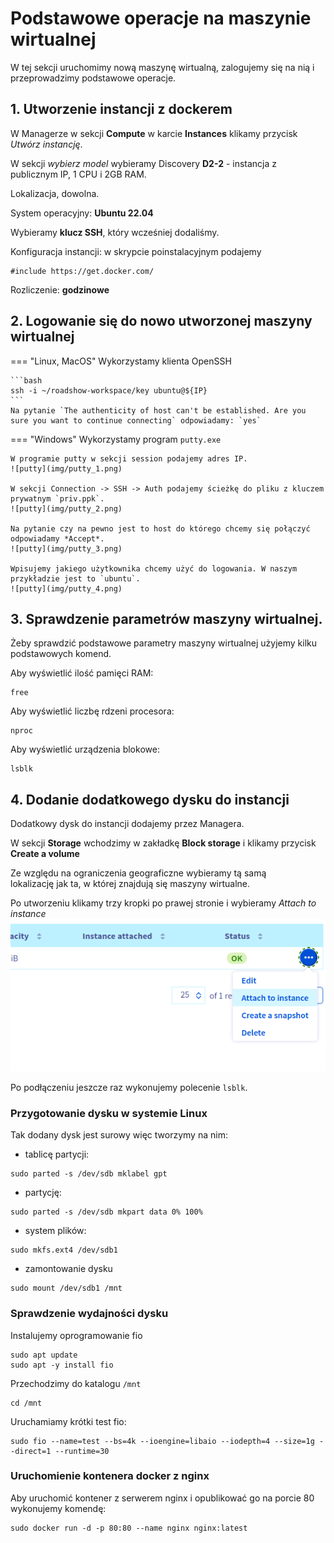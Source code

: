 # Podstawowe operacje na maszynie wirtualnej

W tej sekcji uruchomimy nową maszynę wirtualną, zalogujemy się na nią i przeprowadzimy podstawowe operacje.

## 1. Utworzenie instancji z dockerem

W Managerze w sekcji **Compute** w karcie **Instances** klikamy przycisk *Utwórz instancję*.

W sekcji *wybierz model* wybieramy Discovery **D2-2** - instancja z publicznym IP, 1 CPU i 2GB RAM.

Lokalizacja, dowolna.

System operacyjny: **Ubuntu 22.04**

Wybieramy **klucz SSH**, który wcześniej dodaliśmy.

Konfiguracja instancji: w skrypcie poinstalacyjnym podajemy

```
#include https://get.docker.com/
```

Rozliczenie: **godzinowe**

## 2. Logowanie się do nowo utworzonej maszyny wirtualnej

=== "Linux, MacOS"
    Wykorzystamy klienta OpenSSH

    ```bash
    ssh -i ~/roadshow-workspace/key ubuntu@${IP}
    ```
    Na pytanie `The authenticity of host can't be established. Are you sure you want to continue connecting` odpowiadamy: `yes`

=== "Windows"
    Wykorzystamy program `putty.exe`

    W programie putty w sekcji session podajemy adres IP.
    ![putty](img/putty_1.png)

    W sekcji Connection -> SSH -> Auth podajemy ścieżkę do pliku z kluczem prywatnym `priv.ppk`.
    ![putty](img/putty_2.png)

    Na pytanie czy na pewno jest to host do którego chcemy się połączyć odpowiadamy *Accept*.
    ![putty](img/putty_3.png)

    Wpisujemy jakiego użytkownika chcemy użyć do logowania. W naszym przykładzie jest to `ubuntu`.
    ![putty](img/putty_4.png)

## 3. Sprawdzenie parametrów maszyny wirtualnej.  

Żeby sprawdzić podstawowe parametry maszyny wirtualnej użyjemy kilku podstawowych komend.

Aby wyświetlić ilość pamięci RAM:
```
free
```

Aby wyświetlić liczbę rdzeni procesora:
```
nproc
```

Aby wyświetlić urządzenia blokowe:
```
lsblk
```

## 4. Dodanie dodatkowego dysku do instancji

Dodatkowy dysk do instancji dodajemy przez Managera.

W sekcji **Storage** wchodzimy w zakładkę **Block storage** i klikamy przycisk **Create a volume**

Ze względu na ograniczenia geograficzne wybieramy tą samą lokalizację jak ta, w której znajdują się maszyny wirtualne.

Po utworzeniu klikamy trzy kropki po prawej stronie i wybieramy *Attach to instance*
![putty](img/attach_volume.png)

Po podłączeniu jeszcze raz wykonujemy polecenie `lsblk`.

### Przygotowanie dysku w systemie Linux

Tak dodany dysk jest surowy więc tworzymy na nim:

* tablicę partycji:

```
sudo parted -s /dev/sdb mklabel gpt
```

* partycję:

```
sudo parted -s /dev/sdb mkpart data 0% 100%
```

* system plików:

```
sudo mkfs.ext4 /dev/sdb1
```

* zamontowanie dysku
```
sudo mount /dev/sdb1 /mnt
```

### Sprawdzenie wydajności dysku

Instalujemy oprogramowanie fio

```
sudo apt update
sudo apt -y install fio
```

Przechodzimy do katalogu `/mnt`
```
cd /mnt
```
Uruchamiamy krótki test fio:
```
sudo fio --name=test --bs=4k --ioengine=libaio --iodepth=4 --size=1g --direct=1 --runtime=30
```

### Uruchomienie kontenera docker z nginx

Aby uruchomić kontener z serwerem nginx i opublikować go na porcie 80 wykonujemy komendę:

```
sudo docker run -d -p 80:80 --name nginx nginx:latest
```
